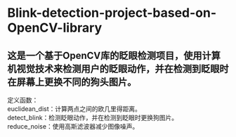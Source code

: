 # Blink-detection-project-based-on-OpenCV-library
## 这是一个基于OpenCV库的眨眼检测项目，使用计算机视觉技术来检测用户的眨眼动作，并在检测到眨眼时在屏幕上更换不同的狗头图片。

定义函数：<br>
  euclidean_dist：计算两点之间的欧几里得距离。<br>
  detect_blink：检测眨眼动作，并在检测到眨眼时更换狗图片。<br>
  reduce_noise：使用高斯滤波器减少图像噪声。

